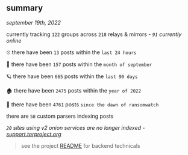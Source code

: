 
## summary
_september 19th, 2022_

currently tracking `122` groups across `218` relays & mirrors - _`91` currently online_

⏲ there have been `13` posts within the `last 24 hours`

🦈 there have been `157` posts within the `month of september`

🪐 there have been `665` posts within the `last 90 days`

🏚 there have been `2475` posts within the `year of 2022`

🦕 there have been `4761` posts `since the dawn of ransomwatch`

there are `58` custom parsers indexing posts

_`20` sites using v2 onion services are no longer indexed - [support.torproject.org](https://support.torproject.org/onionservices/v2-deprecation/)_

> see the project [README](https://github.com/joshhighet/ransomwatch#ransomwatch--) for backend technicals
